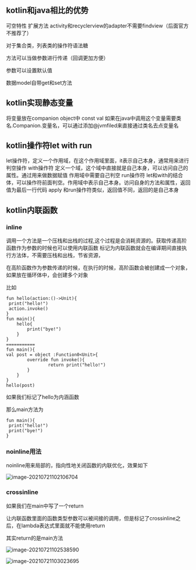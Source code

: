 ## kotlin和java相比的优势

可空特性 
扩展方法
activity和recyclerview的adapter不需要findview（后面官方不推荐了）

对于集合类，列表类的操作符语法糖

方法可以当做参数进行传递（回调更加方便）

参数可以设置默认值

数据model自带get和set方法



## kotlin实现静态变量

将变量放在companion object中 const val
如果在java中调用这个变量需要类名.Companion.变量名，可以通过添加@jvmfiled来直接通过类名去点变量名

## kotlin操作符let with run

let操作符，定义一个作用域，在这个作用域里面，it表示自己本身，通常用来进行判空操作
with操作符 定义一个域，这个域中直接就是自己本身，可以访问自己的属性。通过用来做数据赋值  作用域中需要自己判空
run操作符 let和with的结合体，可以操作符前面判空。作用域中表示自己本身。访问自身的方法和属性，返回值为最后一行代码
apply 和run操作符类似，返回值不同，返回的是自己本身

## kotlin内联函数

### inline

调用一个方法是一个压栈和出栈的过程,这个过程是会消耗资源的。获取传递高阶函数作为参数的时候也可以使用内联函数
标记为内联函数就会在编译期间直接执行方法体，不需要压栈和出栈，节省资源，

在高阶函数作为参数传递的时候，在执行的时候，高阶函数会被创建成一个对象，如果放在循环体中，会创建多个对象

比如

```
fun hello(action:()->Unit){
 print("hello!")
 action.invoke()
}
fun main(){  
	hello{
		print("bye!")
	}
}
===========
fun main(){
val post = object :Function0<Unit>{
		override fun invoke(){
				return print("hello!")
		}
	}
}
hello(post)
```

如果我们标记了hello为内涵函数

那么main方法为

```
fun main(){  
 print("hello!")
 print("bye!")
}
```

### noinline用法

noinline用来局部的，指向性地关闭函数的内联优化，效果如下

![image-20210721102106704](/Users/yanzhe/android/知识整理/kotlinimage/image-20210721102106704.png)

### crossinline

如果我们在main中写了一个return

让内联函数里面的函数类型参数可以被间接的调用，但是标记了crossinline之后，在lambda表达式里面就不能使用return

其实return的是main方法

![image-20210721102538590](/Users/yanzhe/android/知识整理/kotlinimage/image-20210721102538590.png)



![image-20210721103023695](/Users/yanzhe/android/知识整理/kotlinimage/image-20210721103023695.png)
